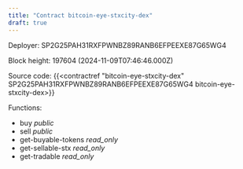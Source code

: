 ```yaml
---
title: "Contract bitcoin-eye-stxcity-dex"
draft: true
---
```

Deployer: SP2G25PAH31RXFPWNBZ89RANB6EFPEEXE87G65WG4


 



Block height: 197604 (2024-11-09T07:46:46.000Z)

Source code: {{<contractref "bitcoin-eye-stxcity-dex" SP2G25PAH31RXFPWNBZ89RANB6EFPEEXE87G65WG4 bitcoin-eye-stxcity-dex>}}

Functions:

* buy _public_
* sell _public_
* get-buyable-tokens _read_only_
* get-sellable-stx _read_only_
* get-tradable _read_only_
